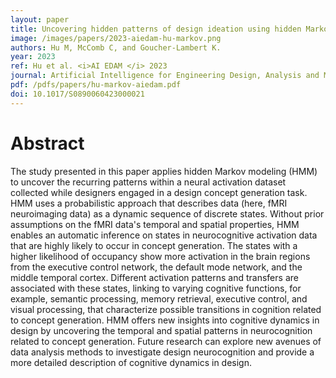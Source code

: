 ```yaml
---
layout: paper
title: Uncovering hidden patterns of design ideation using hidden Markov modeling and neuroimaging
image: /images/papers/2023-aiedam-hu-markov.png
authors: Hu M, McComb C, and Goucher-Lambert K.
year: 2023
ref: Hu et al. <i>AI EDAM </i> 2023
journal: Artificial Intelligence for Engineering Design, Analysis and Manufacturing (2023).
pdf: /pdfs/papers/hu-markov-aiedam.pdf
doi: 10.1017/S0890060423000021
---
```



# Abstract
The study presented in this paper applies hidden Markov modeling (HMM) to uncover the recurring patterns within a neural activation dataset collected while designers engaged in a design concept generation task. HMM uses a probabilistic approach that describes data (here, fMRI neuroimaging data) as a dynamic sequence of discrete states. Without prior assumptions on the fMRI data's temporal and spatial properties, HMM enables an automatic inference on states in neurocognitive activation data that are highly likely to occur in concept generation. The states with a higher likelihood of occupancy show more activation in the brain regions from the executive control network, the default mode network, and the middle temporal cortex. Different activation patterns and transfers are associated with these states, linking to varying cognitive functions, for example, semantic processing, memory retrieval, executive control, and visual processing, that characterize possible transitions in cognition related to concept generation. HMM offers new insights into cognitive dynamics in design by uncovering the temporal and spatial patterns in neurocognition related to concept generation. Future research can explore new avenues of data analysis methods to investigate design neurocognition and provide a more detailed description of cognitive dynamics in design.

